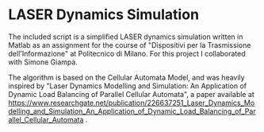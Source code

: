 # LASER Dynamics Simulation
The included script is a simplified LASER dynamics simulation written in Matlab as an assignment for the course of "Dispositivi per la Trasmissione dell'Informazione" at Politecnico di Milano. For this project I collaborated with Simone Giampà.

The algorithm is based on the Cellular Automata Model, and was heavily inspired by "Laser Dynamics Modelling and Simulation: An Application of Dynamic Load Balancing of Parallel Cellular Automata", a paper available at https://www.researchgate.net/publication/226637251_Laser_Dynamics_Modelling_and_Simulation_An_Application_of_Dynamic_Load_Balancing_of_Parallel_Cellular_Automata .

